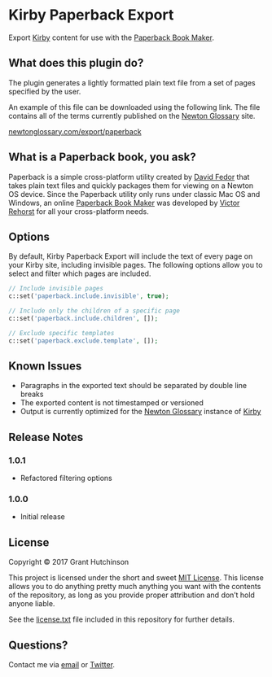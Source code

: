 # Kirby Paperback Export

Export [Kirby](https://getkirby.com/) content for use with the [Paperback Book Maker](https://ritsuko.chuma.org/paperback/).

## What does this plugin do?

The plugin generates a lightly formatted plain text file from a set of pages specified by the user.

An example of this file can be downloaded using the following link. The file contains all of the terms currently published on the [Newton Glossary](http://newtonglossary.com/) site.

[newtonglossary.com/export/paperback](http://newtonglossary.com/export/paperback)

## What is a Paperback book, you ask?

Paperback is a simple cross-platform utility created by [David Fedor](http://thefedors.com/pobox/) that takes plain text files and quickly packages them for viewing on a Newton OS device. Since the Paperback utility only runs under classic Mac OS and Windows, an online [Paperback Book Maker](https://ritsuko.chuma.org/paperback/) was developed by [Victor Rehorst](https://github.com/chuma) for all your cross-platform needs.

## Options

By default, Kirby Paperback Export will include the text of every page on your Kirby site, including invisible pages. The following options allow you to select and filter which pages are included.

```php
// Include invisible pages
c::set('paperback.include.invisible', true);

// Include only the children of a specific page
c::set('paperback.include.children', []);

// Exclude specific templates
c::set('paperback.exclude.template', []);
```

## Known Issues

+ Paragraphs in the exported text should be separated by double line breaks
+ The exported content is not timestamped or versioned
+ Output is currently optimized for the [Newton Glossary](http://newtonglossary.com/) instance of [Kirby](https://getkirby.com/)

## Release Notes

### 1.0.1
+ Refactored filtering options

### 1.0.0
+ Initial release

## License

Copyright © 2017 Grant Hutchinson

This project is licensed under the short and sweet [MIT License](http://opensource.org/licenses/MIT). This license allows you to do anything pretty much anything you want with the contents of the repository, as long as you provide proper attribution and don’t hold anyone liable.

See the [license.txt](https://raw.github.com/splorp/kirby-paperback-export/master/license.txt) file included in this repository for further details.

## Questions?

Contact me via [email](mailto:grant@splorp.com) or [Twitter](https://twitter.com/splorp).
